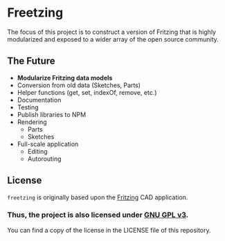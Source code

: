 # Freetzing

The focus of this project is to construct a version of Fritzing that is highly modularized and exposed to a wider array of the open source community.

## The Future
- **Modularize Fritzing data models**
- Conversion from old data (Sketches, Parts)
- Helper functions (get, set, indexOf, remove, etc.)
- Documentation
- Testing
- Publish libraries to NPM
- Rendering
  - Parts
  - Sketches
- Full-scale application
  - Editing
  - Autorouting

## License

`freetzing` is originally based upon the [Fritzing](https://github.com/fritzing/fritzing-app) CAD application.

### **Thus, the project is also licensed under [GNU GPL v3](https://www.gnu.org/licenses/gpl-3.0.en.html).**
 You can find a copy of the license in the LICENSE file of this repository.